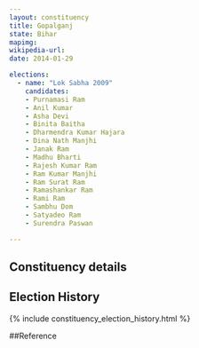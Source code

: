 ```yaml
---
layout: constituency
title: Gopalganj
state: Bihar
mapimg: 
wikipedia-url: 
date: 2014-01-29

elections: 
  - name: "Lok Sabha 2009"
    candidates: 
    - Purnamasi Ram 
    - Anil Kumar 
    - Asha Devi 
    - Binita Baitha 
    - Dharmendra Kumar Hajara 
    - Dina Nath Manjhi 
    - Janak Ram 
    - Madhu Bharti 
    - Rajesh Kumar Ram 
    - Ram Kumar Manjhi 
    - Ram Surat Ram 
    - Ramashankar Ram 
    - Rami Ram 
    - Sambhu Dom 
    - Satyadeo Ram 
    - Surendra Paswan 

---
```

## Constituency details


## Election History
{% include constituency_election_history.html %}

##Reference
